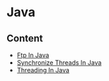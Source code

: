 # Java



## Content



- [Ftp In Java](ftp_in_java.md)
- [Synchronize Threads In Java](synchronize_threads_in_java.md)
- [Threading In Java](threading_in_java.md)

